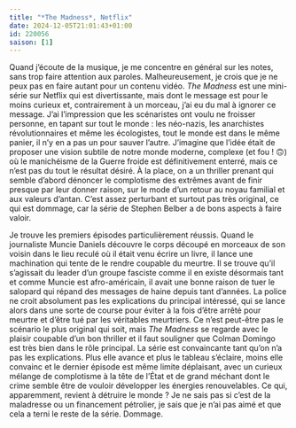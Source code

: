 ```yaml
---
title: "*The Madness*, Netflix"
date: 2024-12-05T21:01:43+01:00
id: 220056 
saison: [1]
---
```


Quand j’écoute de la musique, je me concentre en général sur les notes, sans trop faire attention aux paroles. Malheureusement, je crois que je ne peux pas en faire autant pour un contenu vidéo. *The Madness* est une mini-série sur Netflix qui est divertissante, mais dont le message est pour le moins curieux et, contrairement à un morceau, j’ai eu du mal à ignorer ce message. J’ai l’impression que les scénaristes ont voulu ne froisser personne, en tapant sur tout le monde : les néo-nazis, les anarchistes révolutionnaires et même les écologistes, tout le monde est dans le même panier, il n’y en a pas un pour sauver l’autre. J’imagine que l’idée était de proposer une vision subtile de notre monde moderne, complexe (et fou ! 🙃) où le manichéisme de la Guerre froide est définitivement enterré, mais ce n’est pas du tout le résultat désiré. À la place, on a un thriller prenant qui semble d’abord dénoncer le complotisme des extrêmes avant de finir presque par leur donner raison, sur le mode d’un retour au noyau familial et aux valeurs d’antan. C’est assez perturbant et surtout pas très original, ce qui est dommage, car la série de Stephen Belber a de bons aspects à faire valoir.

Je trouve les premiers épisodes particulièrement réussis. Quand le journaliste Muncie Daniels découvre le corps découpé en morceaux de son voisin dans le lieu reculé où il était venu écrire un livre, il lance une machination qui tente de le rendre coupable du meurtre. Il se trouve qu’il s’agissait du leader d’un groupe fasciste comme il en existe désormais tant et comme Muncie est afro-américain, il avait une bonne raison de tuer le salopard qui répand des messages de haine depuis tant d’années. La police ne croit absolument pas les explications du principal intéressé, qui se lance alors dans une sorte de course pour éviter à la fois d’être arrêté pour meurtre et d’être tué par les véritables meurtriers. Ce n’est peut-être pas le scénario le plus original qui soit, mais *The Madness* se regarde avec le plaisir coupable d’un bon thriller et il faut souligner que Colman Domingo est très bien dans le rôle principal. La série est convaincante tant qu’on n’a pas les explications. Plus elle avance et plus le tableau s’éclaire, moins elle convainc et le dernier épisode est même limite déplaisant, avec un curieux mélange de complotisme à la tête de l’État et de grand méchant dont le crime semble être de vouloir développer les énergies renouvelables. Ce qui, apparemment, revient à détruire le monde ? Je ne sais pas si c’est de la maladresse ou un financement pétrolier, je sais que je n’ai pas aimé et que cela a terni le reste de la série. Dommage. 